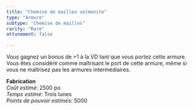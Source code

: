 ```yaml
---
title: "Chemise de mailles selmonite"
type: "Armure"
subtype: "Chemise de mailles"
rarity: "Rare"
attunement: false

---
```

Vous gagnez un bonus de +1 à la VD tant que vous portez cette armure. Vous êtes considéré comme maîtrisant le port de cette armure, même si vous ne maîtrisez pas les armures intermédiaires.  

**Fabrication**  
*Coût estimé*: 2500 po    
*Temps estimé*: Trois lunes  
*Points de pouvoir estimés*: 5000    
